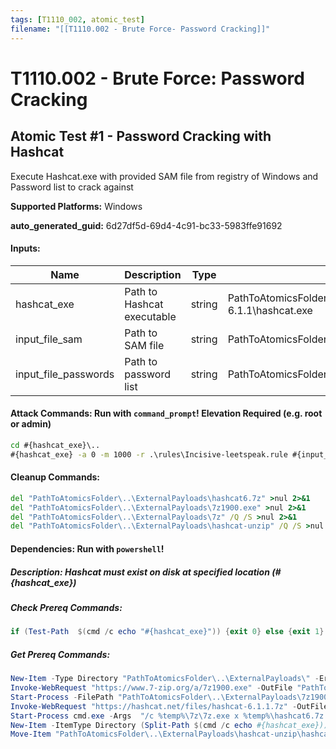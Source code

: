 ```yaml
---
tags: [T1110_002, atomic_test]
filename: "[[T1110.002 - Brute Force- Password Cracking]]"
---
```

# T1110.002 - Brute Force: Password Cracking

## Atomic Test #1 - Password Cracking with Hashcat
Execute Hashcat.exe with provided SAM file from registry of Windows and Password list to crack against

**Supported Platforms:** Windows


**auto_generated_guid:** 6d27df5d-69d4-4c91-bc33-5983ffe91692





#### Inputs:
| Name | Description | Type | Default Value |
|------|-------------|------|---------------|
| hashcat_exe | Path to Hashcat executable | string | PathToAtomicsFolder&#92;..&#92;ExternalPayloads&#92;hashcat6&#92;hashcat-6.1.1&#92;hashcat.exe|
| input_file_sam | Path to SAM file | string | PathToAtomicsFolder&#92;T1110.002&#92;src&#92;sam.txt|
| input_file_passwords | Path to password list | string | PathToAtomicsFolder&#92;T1110.002&#92;src&#92;password.lst|


#### Attack Commands: Run with `command_prompt`!  Elevation Required (e.g. root or admin) 


```cmd
cd #{hashcat_exe}\..
#{hashcat_exe} -a 0 -m 1000 -r .\rules\Incisive-leetspeak.rule #{input_file_sam} #{input_file_passwords}
```

#### Cleanup Commands:
```cmd
del "PathToAtomicsFolder\..\ExternalPayloads\hashcat6.7z" >nul 2>&1
del "PathToAtomicsFolder\..\ExternalPayloads\7z1900.exe" >nul 2>&1
del "PathToAtomicsFolder\..\ExternalPayloads\7z" /Q /S >nul 2>&1
del "PathToAtomicsFolder\..\ExternalPayloads\hashcat-unzip" /Q /S >nul 2>&1
```



#### Dependencies:  Run with `powershell`!
##### Description: Hashcat must exist on disk at specified location (#{hashcat_exe})
##### Check Prereq Commands:
```powershell
if (Test-Path  $(cmd /c echo "#{hashcat_exe}")) {exit 0} else {exit 1}
```
##### Get Prereq Commands:
```powershell
New-Item -Type Directory "PathToAtomicsFolder\..\ExternalPayloads\" -ErrorAction Ignore -Force | Out-Null
Invoke-WebRequest "https://www.7-zip.org/a/7z1900.exe" -OutFile "PathToAtomicsFolder\..\ExternalPayloads\7z1900.exe"
Start-Process -FilePath "PathToAtomicsFolder\..\ExternalPayloads\7z1900.exe" -ArgumentList "/S /D=PathToAtomicsFolder\..\ExternalPayloads\7zi" -NoNewWindow
Invoke-WebRequest "https://hashcat.net/files/hashcat-6.1.1.7z" -OutFile "PathToAtomicsFolder\..\ExternalPayloads\hashcat6.7z"
Start-Process cmd.exe -Args  "/c %temp%\7z\7z.exe x %temp%\hashcat6.7z -aoa -o%temp%\hashcat-unzip" -Wait
New-Item -ItemType Directory (Split-Path $(cmd /c echo #{hashcat_exe})) -Force | Out-Null
Move-Item "PathToAtomicsFolder\..\ExternalPayloads\hashcat-unzip\hashcat-6.1.1\*" $(cmd /c echo #{hashcat_exe}\..) -Force -ErrorAction Ignore
```




<br/>
